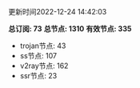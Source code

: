更新时间2022-12-24 14:42:03

**总订阅: 73**
**总节点: 1310**
**有效节点: 335**
- trojan节点: 43
- ss节点: 107
- v2ray节点: 162
- ssr节点: 23

